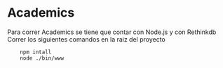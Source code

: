 # Academics

Para correr Academics se tiene que contar con Node.js y con Rethinkdb
Correr los siguientes comandos en la raiz del proyecto
    
```shell
    npm intall
    node ./bin/www
```
